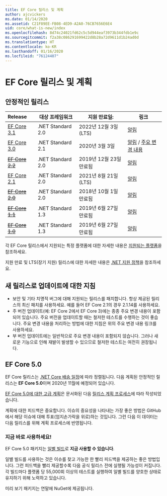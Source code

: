 ```yaml
---
title: EF Core 릴리스 및 계획
author: ajcvickers
ms.date: 01/14/2020
ms.assetid: C21F89EE-FB08-4ED9-A2A0-76CB7656E6E4
uid: core/what-is-new/index
ms.openlocfilehash: 8d74c24021fd62c5c5d944eaf3973b344fdb1e9c
ms.sourcegitcommit: f2a38c086291699422d8b28a72d9611d1b24ad0d
ms.translationtype: HT
ms.contentlocale: ko-KR
ms.lasthandoff: 01/16/2020
ms.locfileid: "76124407"
---
```

# <a name="ef-core-releases-and-planning"></a>EF Core 릴리스 및 계획

## <a name="stable-releases"></a>안정적인 릴리스

| Release | 대상 프레임워크 | 지원 만료일: | 링크
|:--------|------------------|-----------------|------
| [EF Core 3.1](https://www.nuget.org/packages/Microsoft.EntityFrameworkCore/3.1.1) | .NET Standard 2.0 | 2022년 12월 3일(LTS) | [알림](https://devblogs.microsoft.com/dotnet/announcing-entity-framework-core-3-1-and-entity-framework-6-4/)
| [EF Core 3.0](https://www.nuget.org/packages/Microsoft.EntityFrameworkCore/3.0.1) | .NET Standard 2.1 | 2020년 3월 3일 | [알림](https://devblogs.microsoft.com/dotnet/announcing-ef-core-3-0-and-ef-6-3-general-availability/) / [주요 변경 내용](ef-core-3.0/breaking-changes.md)
| ~~[EF Core 2.2](https://www.nuget.org/packages/Microsoft.EntityFrameworkCore/2.2.6)~~ | .NET Standard 2.0 | 2019년 12월 23일 만료됨 | [알림](https://devblogs.microsoft.com/dotnet/announcing-entity-framework-core-2-2/)
| [EF Core 2.1](https://www.nuget.org/packages/Microsoft.EntityFrameworkCore/2.1.14) | .NET Standard 2.0 | 2021년 8월 21일(LTS) | [알림](https://devblogs.microsoft.com/dotnet/announcing-entity-framework-core-2-1/)
| ~~[EF Core 2.0](https://www.nuget.org/packages/Microsoft.EntityFrameworkCore/2.0.3)~~ | .NET Standard 2.0 | 2018년 10월 1일 만료됨 | [알림](https://devblogs.microsoft.com/dotnet/announcing-entity-framework-core-2-0/)
| ~~[EF Core 1.1](https://www.nuget.org/packages/Microsoft.EntityFrameworkCore/1.1.6)~~ | .NET Standard 1.3 | 2019년 6월 27일 만료됨 | [알림](https://devblogs.microsoft.com/dotnet/announcing-entity-framework-core-1-1/)
| ~~[EF Core 1.0](https://www.nuget.org/packages/Microsoft.EntityFrameworkCore/1.0.6)~~ | .NET Standard 1.3 | 2019년 6월 27일 만료됨 | [알림](https://devblogs.microsoft.com/dotnet/entity-framework-core-1-0-0-available/)

각 EF Core 릴리스에서 지원되는 특정 플랫폼에 대한 자세한 내용은 [지원되는 플랫폼](../platforms/index.md)을 참조하세요.

지원 만료 및 LTS(장기 지원) 릴리스에 대한 자세한 내용은 [.NET 지원 정책](https://dotnet.microsoft.com/platform/support/policy/dotnet-core)을 참조하세요.

## <a name="guidance-on-updating-to-new-releases"></a>새 릴리스로 업데이트에 대한 지침

* 보안 및 기타 치명적 버그에 대해 지원되는 릴리스를 패치합니다. 항상 제공된 릴리스의 최신 패치를 사용하세요. 예를 들어 EF Core 2.1의 경우 2.1.14를 사용하세요.
* 주 버전 업데이트(예: EF Core 2에서 EF Core 3)에는 종종 주요 변경 내용이 포함되어 있습니다. 주요 버전을 업데이트할 때는 철저한 테스트를 수행하는 것이 좋습니다. 주요 변경 내용을 처리하는 방법에 대한 지침은 위의 주요 변경 내용 링크를 사용하세요.
* 부 버전 업데이트에는 일반적으로 주요 변경 내용이 포함되지 않습니다. 그러나 새로운 기능으로 인해 재발이 발생할 수 있으므로 철저한 테스트는 여전히 권장됩니다.

## <a name="ef-core-50"></a>EF Core 5.0

EF Core 릴리스는 [.NET Core 배송 일정](https://github.com/dotnet/core/blob/master/roadmap.md)에 따라 정렬됩니다. 다음 계획된 안정적인 릴리스는 **EF Core 5.0**이며 2020년 11월에 예정되어 있습니다.

[EF Core 5.0에 대한 고급 계획](ef-core-5.0/plan.md)은 문서화된 다음 [릴리스 계획 프로세스](release-planning.md)에 따라 작성되었습니다.

계획에 대한 피드백은 중요합니다. 이슈의 중요성을 나타내는 가장 좋은 방법은 GitHub에서 해당 이슈에 대해 투표(엄지손가락을 위로)하는 것입니다. 그런 다음 이 데이터는 다음 릴리스를 위해 계획 프로세스에 반영됩니다.

### <a name="get-it-now"></a>지금 바로 사용하세요!

EF Core 5.0 패키지는 [일별 빌드](https://github.com/aspnet/AspNetCore/blob/master/docs/DailyBuilds.md)로 **지금 사용할 수 있습니다**. 

일별 빌드를 사용하는 것은 이슈를 찾고 가능한 한 빨리 피드백을 제공하는 좋은 방법입니다. 그런 피드백을 빨리 제공할수록 다음 공식 릴리스 전에 실행될 가능성이 커집니다. 각 빌드마다 플랫폼 당 55,000회 이상의 테스트를 실행하여 일별 빌드를 양호한 상태로 유지하기 위해 노력하고 있습니다.

미리 보기 패키지는 연말에 NuGet에 제공됩니다.
